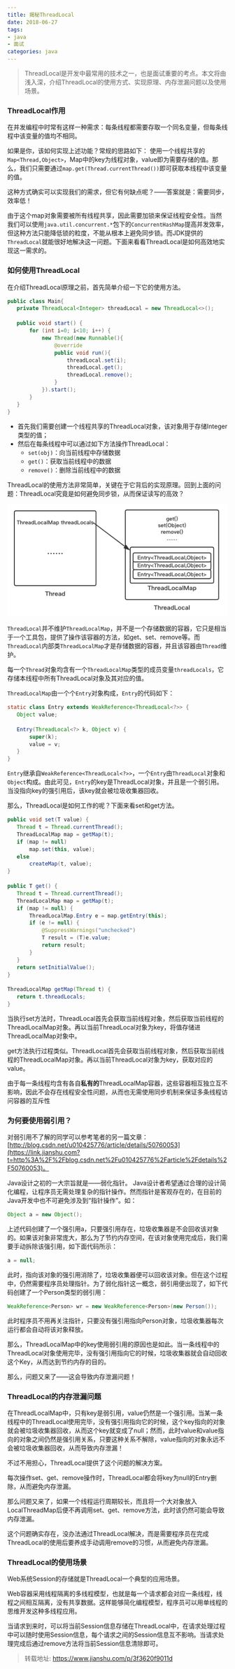 ```yaml
---
title: 揭秘ThreadLocal
date: 2018-06-27
tags: 
- java
- 面试
categories: java
---
```


> ThreadLocal是开发中最常用的技术之一，也是面试重要的考点。本文将由浅入深，介绍ThreadLocal的使用方式、实现原理、内存泄漏问题以及使用场景。

### ThreadLocal作用

在并发编程中时常有这样一种需求：每条线程都需要存取一个同名变量，但每条线程中该变量的值均不相同。

如果是你，该如何实现上述功能？常规的思路如下：
 使用一个线程共享的`Map<Thread,Object>`，Map中的key为线程对象，value即为需要存储的值。那么，我们只需要通过`map.get(Thread.currentThread())`即可获取本线程中该变量的值。

这种方式确实可以实现我们的需求，但它有何缺点呢？——答案就是：需要同步，效率低！

由于这个map对象需要被所有线程共享，因此需要加锁来保证线程安全性。当然我们可以使用`java.util.concurrent.*`包下的`ConcurrentHashMap`提高并发效率，但这种方法只能降低锁的粒度，不能从根本上避免同步锁。而JDK提供的`ThreadLocal`就能很好地解决这一问题。下面来看看ThreadLocal是如何高效地实现这一需求的。

### 如何使用ThreadLocal

在介绍ThreadLocal原理之前，首先简单介绍一下它的使用方法。

 ```java
public class Main{
    private ThreadLocal<Integer> threadLocal = new ThreadLocal<>();
    
    public void start() {
        for (int i=0; i<10; i++) {
            new Thread(new Runnable(){
                @override
                public void run(){
                    threadLocal.set(i);
                    threadLocal.get();
                    threadLocal.remove();
                }
            }).start();
        }
    }
}
 ```

- 首先我们需要创建一个线程共享的ThreadLocal对象，该对象用于存储Integer类型的值；
- 然后在每条线程中可以通过如下方法操作ThreadLocal：
  * `set(obj)`：向当前线程中存储数据
  * `get()`：获取当前线程中的数据
  * `remove()`：删除当前线程中的数据

ThreadLocal的使用方法非常简单，关键在于它背后的实现原理。回到上面的问题：ThreadLocal究竟是如何避免同步锁，从而保证读写的高效？

![1](https://raw.githubusercontent.com/kevincefang/hexo_blog/master/static/images/20180627/1.png)

`ThreadLocal`并不维护`ThreadLocalMap`，并不是一个存储数据的容器，它只是相当于一个工具包，提供了操作该容器的方法，如get、set、remove等。而`ThreadLocal`内部类`ThreadLocalMap`才是存储数据的容器，并且该容器由`Thread`维护。

每一个`Thread`对象均含有一个`ThreadLocalMap`类型的成员变量`threadLocals`，它存储本线程中所有ThreadLocal对象及其对应的值。

`ThreadLocalMap`由一个个`Entry`对象构成，`Entry`的代码如下：

 ```java
static class Entry extends WeakReference<ThreadLocal<?>> {
    Object value;

    Entry(ThreadLocal<?> k, Object v) {
        super(k);
        value = v;
    }
}
 ```

`Entry`继承自`WeakReference<ThreadLocal<?>>`，一个`Entry`由`ThreadLocal`对象和`Object`构成。由此可见，`Entry`的key是ThreadLocal对象，并且是一个弱引用。当没指向key的强引用后，该key就会被垃圾收集器回收。

那么，ThreadLocal是如何工作的呢？下面来看set和get方法。

 ```java
public void set(T value) {
    Thread t = Thread.currentThread();
    ThreadLocalMap map = getMap(t);
    if (map != null)
        map.set(this, value);
    else
        createMap(t, value);
}

public T get() {
    Thread t = Thread.currentThread();
    ThreadLocalMap map = getMap(t);
    if (map != null) {
        ThreadLocalMap.Entry e = map.getEntry(this);
        if (e != null) {
            @SuppressWarnings("unchecked")
            T result = (T)e.value;
            return result;
        }
    }
    return setInitialValue();
}

ThreadLocalMap getMap(Thread t) {
    return t.threadLocals;
}
 ```

当执行set方法时，ThreadLocal首先会获取当前线程对象，然后获取当前线程的ThreadLocalMap对象。再以当前ThreadLocal对象为key，将值存储进ThreadLocalMap对象中。

get方法执行过程类似。ThreadLocal首先会获取当前线程对象，然后获取当前线程的ThreadLocalMap对象。再以当前ThreadLocal对象为key，获取对应的value。

由于每一条线程均含有各自**私有的**ThreadLocalMap容器，这些容器相互独立互不影响，因此不会存在线程安全性问题，从而也无需使用同步机制来保证多条线程访问容器的互斥性

### 为何要使用弱引用？

对弱引用不了解的同学可以参考笔者的另一篇文章：[http://blog.csdn.net/u010425776/article/details/50760053](https://link.jianshu.com?t=http%3A%2F%2Fblog.csdn.net%2Fu010425776%2Farticle%2Fdetails%2F50760053)。

Java设计之初的一大宗旨就是——弱化指针。
 Java设计者希望通过合理的设计简化编程，让程序员无需处理复杂的指针操作。然而指针是客观存在的，在目前的Java开发中也不可避免涉及到“指针操作”。如：

 ```java
Object a = new Object();
 ```

上述代码创建了一个强引用a，只要强引用存在，垃圾收集器是不会回收该对象的。如果该对象非常庞大，那么为了节约内存空间，在该对象使用完成后，我们需要手动拆除该强引用，如下面代码所示：

 ```java
a = null;
 ```

此时，指向该对象的强引用消除了，垃圾收集器便可以回收该对象。但在这个过程中，仍然需要程序员处理指针。为了弱化指针这一概念，弱引用便出现了，如下代码创建了一个Person类型的弱引用：

```java
WeakReference<Person> wr = new WeakReference<Person>(new Person());  
```

此时程序员不用再关注指针，只要没有强引用指向Person对象，垃圾收集器每次运行都会自动将该对象释放。

那么，ThreadLocalMap中的key使用弱引用的原因也是如此。当一条线程中的ThreadLocal对象使用完毕，没有强引用指向它的时候，垃圾收集器就会自动回收这个Key，从而达到节约内存的目的。

那么，问题又来了——这会导致内存泄漏问题！

### ThreadLocal的内存泄漏问题 

 在ThreadLocalMap中，只有key是弱引用，value仍然是一个强引用。当某一条线程中的ThreadLocal使用完毕，没有强引用指向它的时候，这个key指向的对象就会被垃圾收集器回收，从而这个key就变成了null；然而，此时value和value指向的对象之间仍然是强引用关系，只要这种关系不解除，value指向的对象永远不会被垃圾收集器回收，从而导致内存泄漏！

不过不用担心，ThreadLocal提供了这个问题的解决方案。

每次操作set、get、remove操作时，ThreadLocal都会将key为null的Entry删除，从而避免内存泄漏。

那么问题又来了，如果一个线程运行周期较长，而且将一个大对象放入LocalThreadMap后便不再调用set、get、remove方法，此时该仍然可能会导致内存泄漏。

这个问题确实存在，没办法通过ThreadLocal解决，而是需要程序员在完成ThreadLocal的使用后要养成手动调用remove的习惯，从而避免内存泄漏。

### ThreadLocal的使用场景

Web系统Session的存储就是ThreadLocal一个典型的应用场景。

Web容器采用线程隔离的多线程模型，也就是每一个请求都会对应一条线程，线程之间相互隔离，没有共享数据。这样能够简化编程模型，程序员可以用单线程的思维开发这种多线程应用。

当请求到来时，可以将当前Session信息存储在ThreadLocal中，在请求处理过程中可以随时使用Session信息，每个请求之间的Session信息互不影响。当请求处理完成后通过remove方法将当前Session信息清除即可。

> 转载地址: https://www.jianshu.com/p/3f3620f9011d

 

 

 

 

 

  

 

 

 

 

 

 

 

 

 

 

 

 

 

 

 

 

 